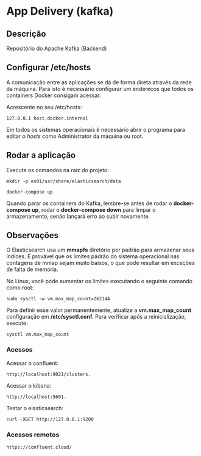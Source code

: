 # App Delivery (kafka)

## Descrição

Repositório do Apache Kafka (Backend)

## Configurar /etc/hosts

A comunicação entre as aplicações se dá de forma direta através da rede da máquina.
Para isto é necessário configurar um endereços que todos os containers Docker consigam acessar.

Acrescente no seu /etc/hosts:
```
127.0.0.1 host.docker.internal
```
Em todos os sistemas operacionais é necessário abrir o programa para editar o *hosts* como Administrator da máquina ou root.

## Rodar a aplicação

Execute os comandos na raiz do projeto:

```
mkdir -p es01/usr/share/elasticsearch/data
```

```
docker-compose up
```

Quando parar os containers do Kafka, lembre-se antes de rodar o **docker-compose up**, rodar o **docker-compose down** para limpar o armazenamento, senão lançará erro ao subir novamente.


## Observações

O Elasticsearch usa um **mmapfs** diretório por padrão para armazenar seus índices. É provável que os limites padrão do sistema operacional nas contagens de mmap sejam muito baixos, o que pode resultar em exceções de falta de memória.

No Linux, você pode aumentar os limites executando o seguinte comando como root:


```
sudo sysctl -w vm.max_map_count=262144
```

Para definir esse valor permanentemente, atualize a **vm.max_map_count** configuração em **/etc/sysctl.conf.** 
Para verificar após a reinicialização, execute:

```
sysctl vm.max_map_count
```


### Acessos

Acessar o confluent: 
```
http://localhost:9021/clusters.
```

Acessar o kibana:
```
http://localhost:5601.
```

Testar o elasticsearch:
```
curl -XGET http://127.0.0.1:9200
```

### Acessos remotos

```
https://confluent.cloud/
```